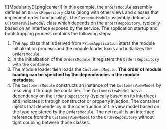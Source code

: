 ![[ModularityDi.png|center]]
In this example, the `OrdersModule` assembly defines an `OrdersRepository` class (along with other views and classes that implement order functionality).
The `CustomerModule` assembly defines a `CustomersViewModel` class which depends on the `OrdersRepository`, typically based on an interface exposed by the service.
The application startup and bootstrapping process contains the following steps:
1. The `App` class that is derived from `PrismApplication` starts the module initialization process, and the module loader loads and initializes the `OrdersModule`.
2. In the initialization of the `OrdersModule`, it registers the `OrdersRepository` with the container.
3. The module loader then loads the `CustomersModule`. **The order of module loading can be specified by the dependencies in the module metadata.**
4. The `CustomersModule` constructs an instance of the `CustomerViewModel` by resolving it through the container. The `CustomerViewModel` has a dependency on the `OrdersRepository` (typically based on its interface) and indicates it through constructor or property injection. The container injects that dependency in the construction of the view model based on the type registered by the `OrdersModule`. The net result is an interface reference from the `CustomerViewModel` to the `OrderRepository` without tight coupling between those classes.